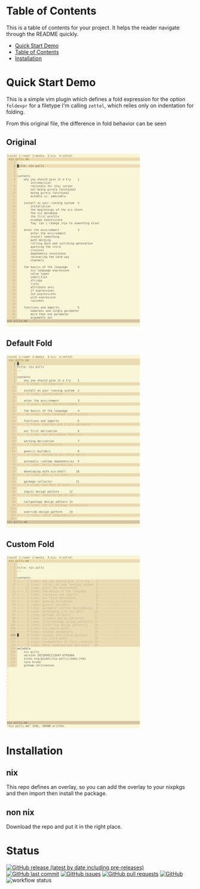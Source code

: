 # Table of Contents

This is a table of contents for your project. It helps the reader navigate through the README quickly.
- [Quick Start Demo](#quick-start-demo)
- [Table of Contents](#table-of-contents)
- [Installation](#installation)

# Quick Start Demo

This is a simple vim plugin which defines a fold expression for the option
`foldexpr` for a filetype I'm calling `zettel`, which relies only on indentation
for folding.

From this original file, the difference in fold behavior can be seen

## Original
<img src="img/original.png" alt="original" width="358" height="462">

## Default Fold
<img src="img/bad-fold.png" alt="bad fold" width="358" height="462">

## Custom Fold
<img src="img/good-fold.png" alt="good fold" width="358" height="462">

# Installation

## nix
This repo defines an overlay, so you can add the overlay to your nixpkgs and
then import then install the package.

## non nix
Download the repo and put it in the right place.

# Status
[![GitHub release (latest by date including pre-releases)](https://img.shields.io/github/v/release/idrisr/zettel?include_prereleases)](https://img.shields.io/github/v/release/idrisr/zettel?include_prereleases)
[![GitHub last commit](https://img.shields.io/github/last-commit/idrisr/zettel)](https://img.shields.io/github/last-commit/idrisr/zettel)
[![GitHub issues](https://img.shields.io/github/issues-raw/idrisr/zettel)](https://img.shields.io/github/issues-raw/idrisr/zettel)
[![GitHub pull requests](https://img.shields.io/github/issues-pr/idrisr/zettel)](https://img.shields.io/github/issues-pr/idrisr/zettel)
[![GitHub](https://img.shields.io/github/license/idrisr/zettel)](https://img.shields.io/github/license/idrisr/zettel)
    ![workflow status](https://github.com/idrisr/zettel/actions/workflows/push.yml/badge.svg)
